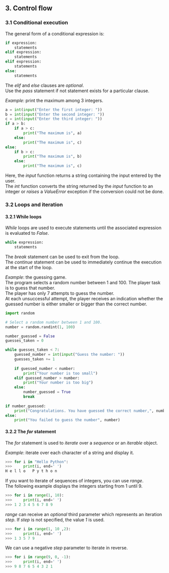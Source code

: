 ## 3. Control flow
### 3.1 Conditional execution
The general form of a conditional expression is:  
```python
if expression:
    statements
elif expression:
    statements
elif expression:
    statements
else:
    statements
```

The _elif_ and _else_ clauses are _optional_.  
Use the _pass_ statement if not statement exists for a particular clause.  

_Example_: print the maximum among 3 integers.  
```python
a = int(input("Enter the first integer: "))
b = int(input("Enter the second integer: "))
c = int(input("Enter the third integer: "))
if a > b:
    if a > c:
        print("The maximum is", a)
    else:
        print("The maximum is", c)
else:
    if b > c:
        print("The maximum is", b)
    else:
        print("The maximum is", c)
```

Here, the _input_ function returns a string containing the input entered by the user.  
The _int_ function converts the string returned by the _input_ function to an integer or _raises_ a _ValueError_ exception if the conversion could not be done.

### 3.2 Loops and iteration
#### 3.2.1 While loops
_While_ loops are used to execute statements until the associated expression is evaluated to _False_.  
```python
while expression:
    statements
```
The _break_ statement can be used to exit from the loop.  
The _continue_ statement can be used to immediately continue the execution at the start of the loop.

_Example_: the guessing game.  
The program selects a random number between 1 and 100. The player task is to guess that number.  
The player has only 7 attempts to guess the number.  
At each unsuccessful attempt, the player receives an indication whether the guessed number is either smaller or bigger than the correct number.  

```python
import random

# Select a random number between 1 and 100. 
number = random.randint(1, 100)

number_guessed = False
guesses_taken = 0

while guesses_taken < 7:
    guessed_number = int(input("Guess the number: "))
    guesses_taken += 1
    
    if guessed_number < number:
        print("Your number is too small")
    elif guessed_number > number:
        print("Your number is too big")
    else:
        number_guessed = True
        break
        
if number_guessed:
    print("Congratulations. You have guessed the correct number,", number)
else:
    print("You failed to guess the number", number) 
```

#### 3.2.2 The _for_ statement
The _for_ statement is used to _iterate_ over a _sequence_ or an _iterable_ object.  

_Example_: iterate over each character of a string and display it.  

```python
>>> for i in "Hello Python":
>>>     print(i, end=' ')
H e l l o   P y t h o n
```

If you want to iterate of sequences of integers, you can use _range_.  
The following example displays the integers starting from 1 until 9.  
```python
>>> for i in range(1, 10):
>>>     print(i, end=' ')
>>> 1 2 3 4 5 6 7 8 9
```
_range_ can receive an _optional_ third parameter which represents an iteration _step_. If _step_ is not specified, the value _1_ is used.  
```python
>>> for i in range(1, 10 ,2):
>>>     print(i, end=' ')
>>> 1 3 5 7 9
```
We can use a negative _step_ parameter to iterate in reverse.  
```python
>>> for i in range(9, 0, -1):
>>>     print(i, end=' ')
>>> 9 8 7 6 5 4 3 2 1
```
